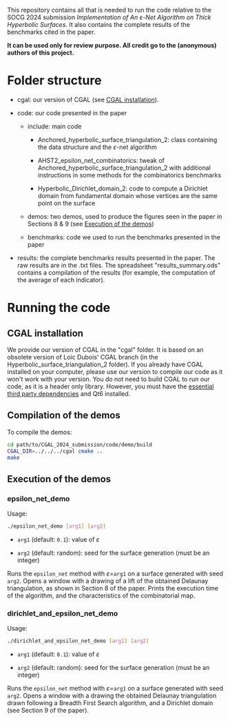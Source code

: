 This repository contains all that is needed to run the code relative to the SOCG 2024 submission *Implementation of An* $\varepsilon$*-Net Algorithm on Thick Hyperbolic Surfaces*. It also contains the complete results of the benchmarks cited in the paper.

**It can be used only for review purpose. All credit go to the (anonymous) authors of this project.**

# Folder structure

- cgal: our version of CGAL (see [CGAL installation](#cgal-installation)).

- code: our code presented in the paper
  
  - include: main code
    
    - Anchored_hyperbolic_surface_triangulation_2: class containing the data structure and the $\varepsilon$-net algorithm
    
    - AHST2_epsilon_net_combinatorics: tweak of Anchored_hyperbolic_surface_triangulation_2 with additional instructions in some methods for the combinatorics benchmarks
    
    - Hyperbolic_Dirichlet_domain_2: code to compute a Dirichlet domain from fundamental domain whose vertices are the same point on the surface
  
  - demos: two demos, used to produce the figures seen in the paper in Sections 8 & 9 (see [Execution of the demos](#execution-of-the-demos))
  
  - benchmarks: code we used to run the benchmarks presented in the paper

- results: the complete benchmarks results presented in the paper. The raw results are in the .txt files. The spreadsheet "results_summary.ods" contains a compilation of the results (for example, the computation of the average of each indicator).

# Running the code

## CGAL installation

We provide our version of CGAL in the "cgal" folder. It is based on an obsolete version of Loïc Dubois' CGAL branch (in the Hyperbolic_surface_triangulation_2 folder). If you already have CGAL installed on your computer, please use our version to compile our code as it won't work with your version. You do not need to build CGAL to run our code, as it is a header only library. However, you must have the [essential third party dependencies](https://doc.cgal.org/latest/Manual/thirdparty.html) and Qt6 installed.

## Compilation of the demos

To compile the demos:

```bash
cd path/to/CGAL_2024_submission/code/demo/build
CGAL_DIR=../../../cgal cmake ..
make
```

## Execution of the demos

### epsilon_net_demo

Usage:

```bash
./epsilon_net_demo [arg1] [arg2]
```

- `arg1` (default: `0.1`): value of $\varepsilon$

- `arg2` (default: random): seed for the surface generation (must  be an integer)

Runs the `epsilon_net` method with $\varepsilon$=`arg1` on a surface generated with seed `arg2`. Opens a window with a drawing of a lift of the obtained Delaunay triangulation, as shown in Section 8 of the paper. Prints the execution time of the algorithm, and the characteristics of the combinatorial map.

### dirichlet_and_epsilon_net_demo

Usage:

```bash
./dirichlet_and_epsilon_net_demo [arg1] [arg2]
```

- `arg1` (default: `0.1`): value of $\varepsilon$

- `arg2` (default: random): seed for the surface generation (must be an integer)

Runs the `epsilon_net` method with $\varepsilon$=`arg1` on a surface generated with seed `arg2`. Opens a window with a drawing the obtained Delaunay triangulation drawn following a Breadth First Search algorithm, and a Dirichlet domain (see Section 9 of the paper).
